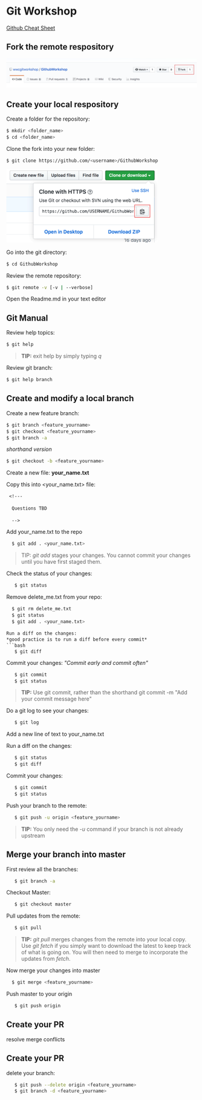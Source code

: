# Git Workshop
[Github Cheat Sheet](https://github.github.com/training-kit/downloads/github-git-cheat-sheet.pdf "Github Cheat Sheet")


## Fork the remote respository
![alt text](src/img/fork.png "Fork Repo")


## Create your local respository

Create a folder for the repository:
```bash
$ mkdir <folder_name>
$ cd <folder_name>
```

Clone the fork into your new folder:
```bash
$ git clone https://github.com/<username>/GithubWorkshop

```

<img src="src/img/clone.png" width="400">



Go into the git directory:
```bash
$ cd GithubWorkshop

```

Review the remote repository:
```bash
$ git remote -v [-v | --verbose]
```

Open the Readme.md in your text editor


## Git Manual

Review help topics:

```bash
$ git help
```
>**TIP:** exit help by simply typing *q*

Review git branch:

```bash
$ git help branch
```

## Create and modify a local branch

Create a new feature branch:
```bash
$ git branch <feature_yourname>
$ git checkout <feature_yourname>
$ git branch -a
```
*shorthand version*
```bash
$ git checkout -b <feature_yourname>
```

Create a new file: **your_name.txt**

Copy this into <your_name.txt> file:

     <!---

      Questions TBD 

      -->

Add your_name.txt to the repo 
```bash
  $ git add . <your_name.txt>
```
>TIP: *git add* stages your changes. You cannot commit your changes until you have first staged them.

Check the status of your changes: 
```bash
   $ git status
``` 

Remove delete_me.txt from your repo:
```bash
  $ git rm delete_me.txt
  $ git status
  $ git add . <your_name.txt>
```

```
Run a diff on the changes:
*good practice is to run a diff before every commit*
```bash
   $ git diff
```
Commit your changes: 
*"Commit early and commit often"*
```bash
   $ git commit 
   $ git status
``` 

>**TIP:**
Use git commit, rather than the shorthand
git commit -m "Add your commit message here"

Do a git log to see your changes:
```bash
   $ git log
```

Add a new line of text to your_name.txt

Run a diff on the changes:
```bash
   $ git status
   $ git diff
```

Commit your changes: 
```bash
   $ git commit
   $ git status
```

Push your branch to the remote: 
```bash
   $ git push -u origin <feature_yourname>
```
>**TIP:** You only need the *-u* command if your branch is not already upstream 




## Merge your branch into master


First review all the branches:
```bash
   $ git branch -a
```

Checkout Master:
```bash
   $ git checkout master 
```

Pull updates from the remote:
```bash
   $ git pull 
```
>**TIP:** *git pull* merges changes from the remote into your local copy. Use *git fetch* if you simply want to download the latest to keep track of what is going on. You will then need to merge to incorporate the updates from *fetch*.

Now merge your changes into master
```bash
  $ git merge <feature_yourname>

```

Push master to your origin
```bash
   $ git push origin
```

## Create your PR


resolve merge conflicts

## Create your PR

delete your branch:
```bash
   $ git push --delete origin <feature_yourname>
   $ git branch -d <feature_yourname>
```
